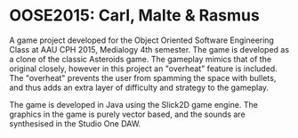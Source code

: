 # OOSE2015: Carl, Malte & Rasmus
A game project developed for the Object Oriented Software Engineering Class at AAU CPH 2015, Medialogy 4th semester. The game is developed as a clone of the classic Asteroids game. The gameplay mimics that of the original closely, however in this project an "overheat" feature is included. The "overheat" prevents the user from spamming the space with bullets, and thus adds an extra layer of difficulty and strategy to the gameplay.

The game is developed in Java using the Slick2D game engine. The graphics in the game is purely vector based, and the sounds are synthesised in the Studio One DAW.
